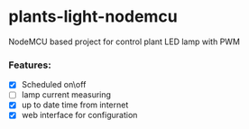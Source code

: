 # plants-light-nodemcu
NodeMCU based project for control plant LED lamp with PWM

### Features:   
- [x] Scheduled on\off  
- [ ] lamp current measuring   
- [x] up to date time from internet   
- [x] web interface for configuration   
